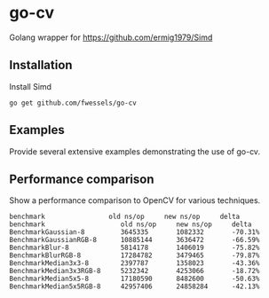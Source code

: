 # go-cv

Golang wrapper for https://github.com/ermig1979/Simd

## Installation

Install Simd

```
go get github.com/fwessels/go-cv
```

## Examples

Provide several extensive examples demonstrating the use of go-cv.

## Performance comparison

Show a performance comparison to OpenCV for various techniques.

```
benchmark                old ns/op     new ns/op     delta
benchmark                   old ns/op     new ns/op     delta
BenchmarkGaussian-8         3645335       1082332       -70.31%
BenchmarkGaussianRGB-8      10885144      3636472       -66.59%
BenchmarkBlur-8             5814178       1406019       -75.82%
BenchmarkBlurRGB-8          17284782      3479465       -79.87%
BenchmarkMedian3x3-8        2397787       1358023       -43.36%
BenchmarkMedian3x3RGB-8     5232342       4253066       -18.72%
BenchmarkMedian5x5-8        17180590      8482600       -50.63%
BenchmarkMedian5x5RGB-8     42957406      24858284      -42.13%
```
